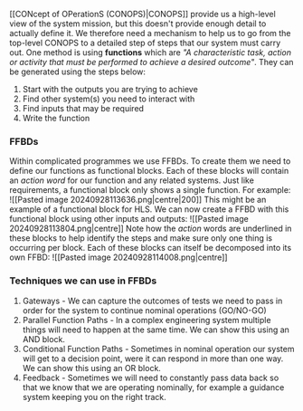  [[CONcept of OPerationS (CONOPS)|CONOPS]] provide us a high-level view of the system mission, but this doesn't provide enough detail to actually define it. We therefore need a mechanism to help us to go from the top-level CONOPS to a detailed step of steps that our system must carry out.
One method is using **functions** which are *"A characteristic task, action or activity that must be performed to achieve a desired outcome"*. They can be generated using the steps below:
1) Start with the outputs you are trying to achieve
2) Find other system(s) you need to interact with
3) Find inputs that may be required
4) Write the function
### FFBDs
Within complicated programmes we use FFBDs. To create them we need to define our functions as functional blocks. Each of these blocks will contain an *action word* for our function and any related systems.
Just like requirements, a functional block only shows a single function. For example:
![[Pasted image 20240928113636.png|centre|200]]
This might be an example of a functional block for HLS.
We can now create a FFBD with this functional block using other inputs and outputs:
![[Pasted image 20240928113804.png|centre]]
Note how the *action* words are underlined in these blocks to help identify the steps and make sure only one thing is occurring per block.
Each of these blocks can itself be decomposed into its own FFBD:
![[Pasted image 20240928114008.png|centre]]
### Techniques we can use in FFBDs
1) Gateways - We can capture the outcomes of tests we need to pass in order for the system to continue nominal operations (GO/NO-GO)
2) Parallel Function Paths - In a complex engineering system multiple things will need to happen at the same time. We can show this using an AND block.
3) Conditional Function Paths - Sometimes in nominal operation our system will get to a decision point, were it can respond in more than one way. We can show this using an OR block.
4) Feedback - Sometimes we will need to constantly pass data back so that we know that we are operating nominally, for example a guidance system keeping you on the right track.